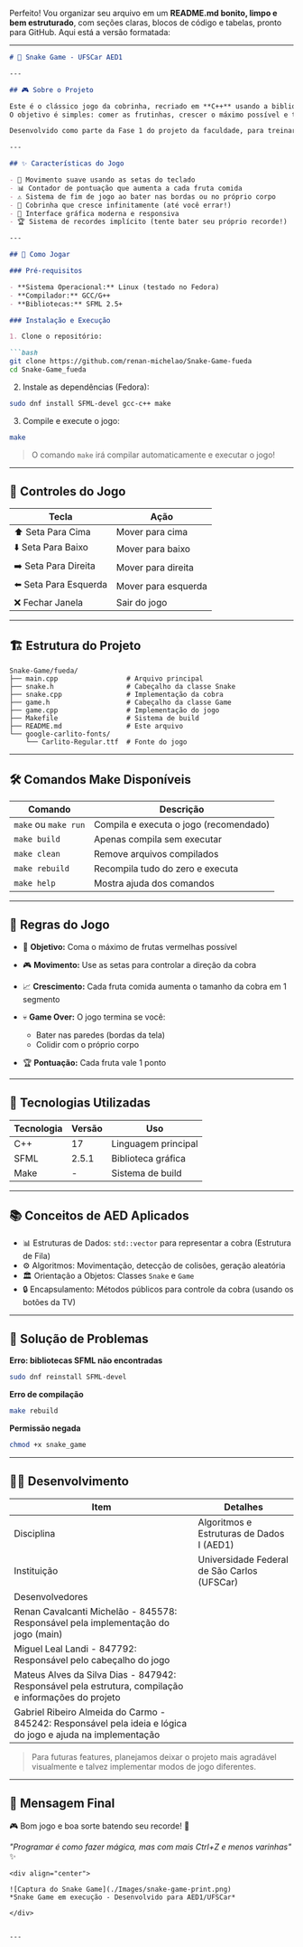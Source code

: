 Perfeito! Vou organizar seu arquivo em um **README.md bonito, limpo e bem estruturado**, com seções claras, blocos de código e tabelas, pronto para GitHub. Aqui está a versão formatada:

---

````markdown
# 🐍 Snake Game - UFSCar AED1

---

## 🎮 Sobre o Projeto

Este é o clássico jogo da cobrinha, recriado em **C++** usando a biblioteca gráfica **SFML**!  
O objetivo é simples: comer as frutinhas, crescer o máximo possível e tentar não se enrolar (literalmente 😄).

Desenvolvido como parte da Fase 1 do projeto da faculdade, para treinar lógica de programação, estruturas de dados e manipulação gráfica.

---

## ✨ Características do Jogo

- 🎯 Movimento suave usando as setas do teclado  
- 📊 Contador de pontuação que aumenta a cada fruta comida  
- ⚠️ Sistema de fim de jogo ao bater nas bordas ou no próprio corpo  
- 🐍 Cobrinha que cresce infinitamente (até você errar!)  
- 🎨 Interface gráfica moderna e responsiva  
- 🏆 Sistema de recordes implícito (tente bater seu próprio recorde!)

---

## 🚀 Como Jogar

### Pré-requisitos

- **Sistema Operacional:** Linux (testado no Fedora)  
- **Compilador:** GCC/G++  
- **Bibliotecas:** SFML 2.5+

### Instalação e Execução

1. Clone o repositório:

```bash
git clone https://github.com/renan-michelao/Snake-Game-fueda
cd Snake-Game_fueda
````

2. Instale as dependências (Fedora):

```bash
sudo dnf install SFML-devel gcc-c++ make
```

3. Compile e execute o jogo:

```bash
make
```

> O comando `make` irá compilar automaticamente e executar o jogo!

---

## 🎯 Controles do Jogo

| Tecla                 | Ação                |
| --------------------- | ------------------- |
| ⬆️ Seta Para Cima     | Mover para cima     |
| ⬇️ Seta Para Baixo    | Mover para baixo    |
| ➡️ Seta Para Direita  | Mover para direita  |
| ⬅️ Seta Para Esquerda | Mover para esquerda |
| ❌ Fechar Janela       | Sair do jogo        |

---

## 🏗️ Estrutura do Projeto

```
Snake-Game/fueda/
├── main.cpp                 # Arquivo principal
├── snake.h                  # Cabeçalho da classe Snake
├── snake.cpp                # Implementação da cobra
├── game.h                   # Cabeçalho da classe Game
├── game.cpp                 # Implementação do jogo
├── Makefile                 # Sistema de build
├── README.md                # Este arquivo
└── google-carlito-fonts/
    └── Carlito-Regular.ttf  # Fonte do jogo
```

---

## 🛠️ Comandos Make Disponíveis

| Comando              | Descrição                              |
| -------------------- | -------------------------------------- |
| `make` ou `make run` | Compila e executa o jogo (recomendado) |
| `make build`         | Apenas compila sem executar            |
| `make clean`         | Remove arquivos compilados             |
| `make rebuild`       | Recompila tudo do zero e executa       |
| `make help`          | Mostra ajuda dos comandos              |

---

## 🎯 Regras do Jogo

* 🎯 **Objetivo:** Coma o máximo de frutas vermelhas possível
* 🎮 **Movimento:** Use as setas para controlar a direção da cobra
* 📈 **Crescimento:** Cada fruta comida aumenta o tamanho da cobra em 1 segmento
* 💀 **Game Over:** O jogo termina se você:

  * Bater nas paredes (bordas da tela)
  * Colidir com o próprio corpo
* 🏆 **Pontuação:** Cada fruta vale 1 ponto

---

## 🔧 Tecnologias Utilizadas

| Tecnologia | Versão | Uso                 |
| ---------- | ------ | ------------------- |
| C++        | 17     | Linguagem principal |
| SFML       | 2.5.1  | Biblioteca gráfica  |
| Make       | -      | Sistema de build    |

---

## 📚 Conceitos de AED Aplicados

* 📊 Estruturas de Dados: `std::vector` para representar a cobra (Estrutura de Fila)
* ⚙️ Algoritmos: Movimentação, detecção de colisões, geração aleatória
* 🏛️ Orientação a Objetos: Classes `Snake` e `Game`
* 🔒 Encapsulamento: Métodos públicos para controle da cobra (usando os botões da TV)

---

## 🐛 Solução de Problemas

**Erro: bibliotecas SFML não encontradas**

```bash
sudo dnf reinstall SFML-devel
```

**Erro de compilação**

```bash
make rebuild
```

**Permissão negada**

```bash
chmod +x snake_game
```

---

## 👨‍💻 Desenvolvimento

| Item                                                                                                        | Detalhes                                    |
| ----------------------------------------------------------------------------------------------------------- | ------------------------------------------- |
| Disciplina                                                                                                  | Algoritmos e Estruturas de Dados I (AED1)   |
| Instituição                                                                                                 | Universidade Federal de São Carlos (UFSCar) |
| Desenvolvedores                                                                                             |                                             |
| Renan Cavalcanti Michelão - 845578: Responsável pela implementação do jogo (main)                           |                                             |
| Miguel Leal Landi - 847792: Responsável pelo cabeçalho do jogo                                              |                                             |
| Mateus Alves da Silva Dias - 847942: Responsável pela estrutura, compilação e informações do projeto        |                                             |
| Gabriel Ribeiro Almeida do Carmo - 845242: Responsável pela ideia e lógica do jogo e ajuda na implementação |                                             |

> Para futuras features, planejamos deixar o projeto mais agradável visualmente e talvez implementar modos de jogo diferentes.

---

## 🎯 Mensagem Final

🎮 Bom jogo e boa sorte batendo seu recorde! 🐍

*"Programar é como fazer mágica, mas com mais Ctrl+Z e menos varinhas"* ✨

```
<div align="center">

![Captura do Snake Game](./Images/snake-game-print.png)
*Snake Game em execução - Desenvolvido para AED1/UFSCar*

</div>


---


